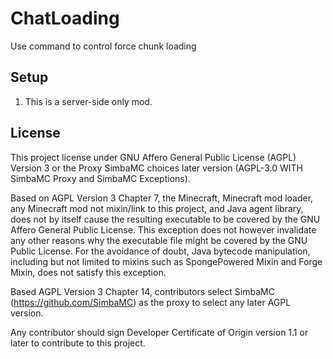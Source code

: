 # ChatLoading

Use command to control force chunk loading

## Setup

1. This is a server-side only mod.

## License

This project license under GNU Affero General Public License (AGPL) Version 3 or the Proxy SimbaMC choices later version (AGPL-3.0 WITH SimbaMC Proxy and SimbaMC Exceptions). 

Based on AGPL Version 3 Chapter 7, the Minecraft, Minecraft mod loader, any Minecraft mod not mixin/link to this project, and Java agent library, does not by itself cause the resulting executable to be covered by the GNU Affero General Public License. This exception does not however invalidate any other reasons why the executable file might be covered by the GNU Public License. For the avoidance of doubt, Java bytecode manipulation, including but not limited to mixins such as SpongePowered Mixin and Forge Mixin, does not satisfy this exception.

Based AGPL Version 3 Chapter 14, contributors select SimbaMC (https://github.com/SimbaMC) as the proxy to select any later AGPL version.

Any contributor should sign Developer Certificate of Origin version 1.1 or later to contribute to this project.